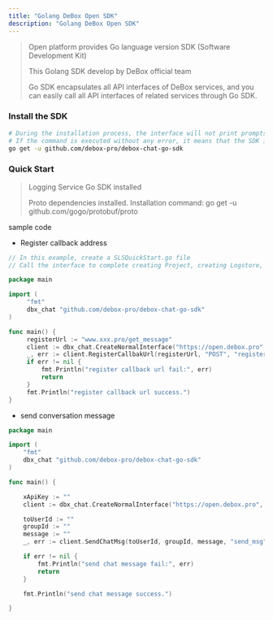 ```yaml
---
title: "Golang DeBox Open SDK"
description: "Golang DeBox Open SDK"
---
```


> Open platform provides Go language version SDK (Software Development Kit)
>
> This Golang SDK develop by DeBox official team
>
> Go SDK encapsulates all API interfaces of DeBox services, and you can easily call all API interfaces of related services through Go SDK.

### Install the SDK

```bash
# During the installation process, the interface will not print prompts, please wait patiently. If the installation times out, execute the above command again
# If the command is executed without any error, it means that the SDK installation is successful
go get -u github.com/debox-pro/debox-chat-go-sdk
```

### Quick Start

> Logging Service Go SDK installed
>
> Proto dependencies installed. Installation command: go get -u github.com/gogo/protobuf/proto

sample code

- Register callback address

```go
// In this example, create a SLSQuickStart.go file
// Call the interface to complete creating Project, creating Logstore, creating index, writing log data and querying log data respectively

package main

import (
     "fmt"
     dbx_chat "github.com/debox-pro/debox-chat-go-sdk"
)

func main() {
     registerUrl := "www.xxx.pro/get_message"
     client := dbx_chat.CreateNormalInterface("https://open.debox.pro", "xxxxx")
     _, err := client.RegisterCallbakUrl(registerUrl, "POST", "register")
     if err != nil {
         fmt.Println("register callback url fail:", err)
         return
     }
     fmt.Println("register callback url success.")
}
```

- send conversation message

```go
package main

import (
    "fmt"
    dbx_chat "github.com/debox-pro/debox-chat-go-sdk"
)

func main() {

    xApiKey := ""
    client := dbx_chat.CreateNormalInterface("https://open.debox.pro", xApiKey)

    toUserId := ""
    groupId := ""
    message := ""
    _, err := client.SendChatMsg(toUserId, groupId, message, "send_msg")

    if err != nil {
        fmt.Println("send chat message fail:", err)
        return
    }

    fmt.Println("send chat message success.")

}
```